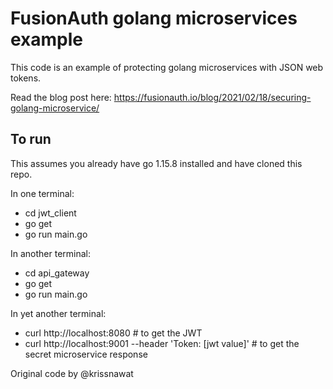 # FusionAuth golang microservices example

This code is an example of protecting golang microservices with JSON web tokens.

Read the blog post here: https://fusionauth.io/blog/2021/02/18/securing-golang-microservice/

## To run

This assumes you already have go 1.15.8 installed and have cloned this repo.

In one terminal:
* cd jwt_client
* go get
* go run main.go

In another terminal:
* cd api_gateway
* go get
* go run main.go

In yet another terminal:

* curl http://localhost:8080 # to get the JWT
* curl http://localhost:9001 --header 'Token: [jwt value]' # to get the secret microservice response

Original code by @krissnawat
